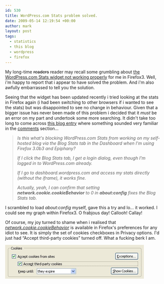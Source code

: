 ```yaml
---
id: 530
title: WordPress.com Stats problem solved.
date: 2009-05-14 12:19:54 +00:00
author: mark
layout: post
tags:
  - statistics
  - this blog
  - wordpress
  - firefox
---
```

My long-time <span style="text-decoration: line-through;">readers</span> reader may recall some grumbling about [the WordPress.com Stats widget not working properly](http://www.sallonoroff.co.uk/blog/2009/03/problems-with-wordpresscom-stats/) for me in Firefox3. Well, i'm happy to report that i appear to have solved the problem. And i'm also awfully embarrassed to tell you the solution.

Seeing that the widget has been updated recently i tried looking at the stats in Firefox again (i had been switching to other browsers if i wanted to see the stats) but was disappointed to see no change in behaviour. Given that a bigger issue has never been made of this problem i decided that it _must_ be an error on my part and undertook some more searching. It didn't take too long to come across [this blog entry](http://foolswisdom.com/firefox-3-saved-cookies-still-too-tasty-by-default/) where something sounded very familiar in the [comments](http://foolswisdom.com/firefox-3-saved-cookies-still-too-tasty-by-default/#comments) section&#8230;

> _Is this what's blocking WordPress.com Stats from working on my self-hosted blog via the Blog Stats tab in the Dashboard when I'm using Firefox 3.0b3 and Epiphany?_
> 
> _If I click the Blog Stats tab, I get a login dialog, even though I'm logged in to WordPress.com already._
> 
> _If I go to dashboard.wordpress.com and access my stats directly (without the iframe), it works fine._
> 
> _Actually, yeah, I can confirm that setting **network.cookie.cookieBehavior**_ _to 0_ _in **about:config**_ _fixes the Blog Stats tab._

I scrambled to load _about:config_ myself, gave this a try and lo&#8230; it worked. I could see my graph within Firefox3. O frabjous day! Callooh! Callay!

Of course, my joy turned to shame when i realised that _[network.cookie.cookieBehavior](http://kb.mozillazine.org/Network.cookie.cookieBehavior)_ is available in Firefox's preferences for any idiot to see. It is simply the set of cookies checkboxes in Privacy options. I'd just had &#8220;Accept third-party cookies&#8221; turned off. What a fucking berk I am.

![firefox cookies preferences](/images/fromwp/2009/05/ffcookiespref.jpg)

